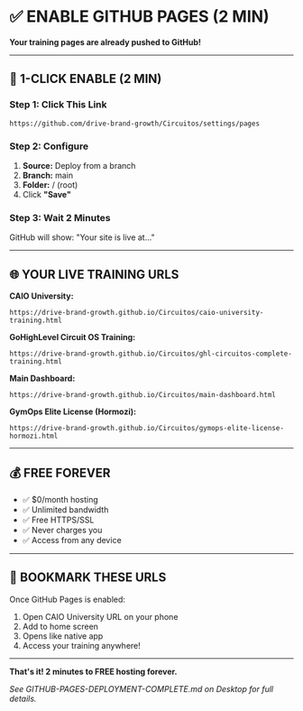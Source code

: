 # ✅ ENABLE GITHUB PAGES (2 MIN)

**Your training pages are already pushed to GitHub!**

---

## 🚀 1-CLICK ENABLE (2 MIN)

### Step 1: Click This Link
```
https://github.com/drive-brand-growth/Circuitos/settings/pages
```

### Step 2: Configure
1. **Source:** Deploy from a branch
2. **Branch:** main
3. **Folder:** / (root)
4. Click **"Save"**

### Step 3: Wait 2 Minutes
GitHub will show: "Your site is live at..."

---

## 🌐 YOUR LIVE TRAINING URLS

**CAIO University:**
```
https://drive-brand-growth.github.io/Circuitos/caio-university-training.html
```

**GoHighLevel Circuit OS Training:**
```
https://drive-brand-growth.github.io/Circuitos/ghl-circuitos-complete-training.html
```

**Main Dashboard:**
```
https://drive-brand-growth.github.io/Circuitos/main-dashboard.html
```

**GymOps Elite License (Hormozi):**
```
https://drive-brand-growth.github.io/Circuitos/gymops-elite-license-hormozi.html
```

---

## 💰 FREE FOREVER

- ✅ $0/month hosting
- ✅ Unlimited bandwidth
- ✅ Free HTTPS/SSL
- ✅ Never charges you
- ✅ Access from any device

---

## 📱 BOOKMARK THESE URLS

Once GitHub Pages is enabled:

1. Open CAIO University URL on your phone
2. Add to home screen
3. Opens like native app
4. Access your training anywhere!

---

**That's it! 2 minutes to FREE hosting forever.**

*See GITHUB-PAGES-DEPLOYMENT-COMPLETE.md on Desktop for full details.*
